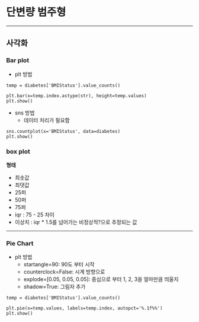 # 단변량 범주형
---
## 사각화
### Bar plot
- plt 방법
```
temp = diabetes['BMIStatus'].value_counts()

plt.bar(x=temp.index.astype(str), height=temp.values)
plt.show()
```
- sns 방법
    - 데이터 처리가 필요함
```
sns.countplot(x='BMIStatus', data=diabetes)
plt.show()
```
### box plot
**형태**
- 최솟값
- 최댓값
- 25퍼
- 50퍼
- 75퍼
- iqr : 75 - 25 차이
- 이상치 : iqr * 1.5를 넘어가는 비정상적?으로 추정되는 값

---
### Pie Chart
- plt 방법
    - startangle=90: 90도 부터 시작
    - counterclock=False: 시계 방향으로
    - explode=[0.05, 0.05, 0.05]: 중심으로 부터 1, 2, 3을 얼마만큼 띄울지
    - shadow=True: 그림자 추가
```
temp = diabetes['BMIStatus'].value_counts()

plt.pie(x=temp.values, labels=temp.index, autopct='%.1f%%')
plt.show()
```